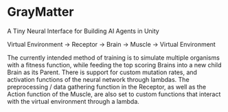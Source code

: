 # GrayMatter
A Tiny Neural Interface for Building AI Agents in Unity

Virtual Environment -> Receptor -> Brain -> Muscle -> Virtual Environment

The currently intended method of training is to simulate multiple organisms with a fitness function, while feeding the top scoring Brains into a new child Brain as its Parent. There is support for custom mutation rates, and activation functions of the neural network through lambdas. The preprocessing / data gathering function in the Receptor, as well as the Action function of the Muscle, are also set to custom functions that interact with the virtual environment through a lambda.
